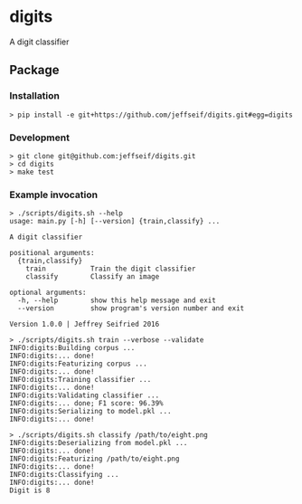 # digits

A digit classifier

## Package

### Installation

    > pip install -e git+https://github.com/jeffseif/digits.git#egg=digits

### Development

    > git clone git@github.com:jeffseif/digits.git
    > cd digits
    > make test

### Example invocation

    > ./scripts/digits.sh --help
    usage: main.py [-h] [--version] {train,classify} ...

    A digit classifier

    positional arguments:
      {train,classify}
        train           Train the digit classifier
        classify        Classify an image

    optional arguments:
      -h, --help        show this help message and exit
      --version         show program's version number and exit

    Version 1.0.0 | Jeffrey Seifried 2016

    > ./scripts/digits.sh train --verbose --validate
    INFO:digits:Building corpus ...
    INFO:digits:... done!
    INFO:digits:Featurizing corpus ...
    INFO:digits:... done!
    INFO:digits:Training classifier ...
    INFO:digits:... done!
    INFO:digits:Validating classifier ...
    INFO:digits:... done; F1 score: 96.39%
    INFO:digits:Serializing to model.pkl ...
    INFO:digits:... done!

    > ./scripts/digits.sh classify /path/to/eight.png
    INFO:digits:Deserializing from model.pkl ...
    INFO:digits:... done!
    INFO:digits:Featurizing /path/to/eight.png
    INFO:digits:... done!
    INFO:digits:Classifying ...
    INFO:digits:... done!
    Digit is 8
